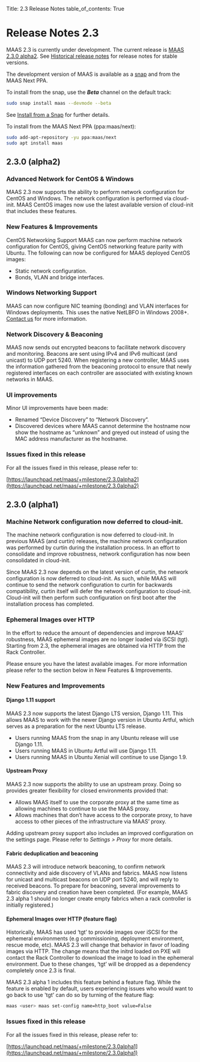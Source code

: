Title: 2.3 Release Notes
table_of_contents: True

# Release Notes 2.3

MAAS 2.3 is currently under development. The current release is [MAAS 2.3.0
alpha2][currentrelease]. See [Historical release
notes][historical-release-notes] for release notes for stable versions.

The development version of MAAS is available as a [snap][snapio] and from the
MAAS Next PPA.

To install from the snap, use the ***Beta*** channel on the default track:

```bash
sudo snap install maas --devmode --beta
```

See [Install from a Snap][snapinstall] for further details. 

To install from the MAAS Next PPA (ppa:maas/next):

```bash
sudo add-apt-repository -yu ppa:maas/next
sudo apt install maas
```

## 2.3.0 (alpha2)

### Advanced Network for CentOS & Windows

MAAS 2.3 now supports the ability to perform network configuration for CentOS
and Windows. The network configuration is performed via cloud-init. MAAS CentOS
images now use the latest available version of cloud-init that includes these
features.

### New Features & Improvements

CentOS Networking Support MAAS can now perform machine network configuration
for CentOS, giving CentOS networking feature parity with Ubuntu. The following
can now be configured for MAAS deployed CentOS images:

- Static network configuration.
- Bonds, VLAN and bridge interfaces.

### Windows Networking Support

MAAS can now configure NIC teaming (bonding) and VLAN interfaces for Windows
deployments. This uses the native NetLBFO in Windows 2008+. [Contact
us][contactus] for more information.

### Network Discovery & Beaconing

MAAS now sends out encrypted beacons to facilitate network discovery and
monitoring.  Beacons are sent using IPv4 and IPv6 multicast (and unicast) to
UDP port 5240.  When registering a new controller, MAAS uses the information
gathered from the beaconing protocol to ensure that newly registered interfaces
on each controller are associated with existing known networks in MAAS. 

### UI improvements 

Minor UI improvements have been made:

- Renamed “Device Discovery” to “Network Discovery”.
- Discovered devices where MAAS cannot determine the hostname now show the
  hostname as “unknown” and greyed out instead of using the MAC address
  manufacturer as the hostname.

### Issues fixed in this release

For all the issues fixed in this release, please refer to:

[https://launchpad.net/maas/+milestone/2.3.0alpha2](https://launchpad.net/maas/+milestone/2.3.0alpha2)

## 2.3.0 (alpha1)

### Machine Network configuration now deferred to cloud-init.

The machine network configuration is now deferred to cloud-init. In previous
MAAS (and curtin) releases, the machine network configuration was performed by
curtin during the installation process. In an effort to consolidate and improve
robustness, network configuration has now been consolidated in cloud-init.

Since MAAS 2.3 now depends on the latest version of curtin, the network
configuration is now deferred to cloud-init. As such, while MAAS will continue
to send the network configuration to curtin for backwards compatibility, curtin
itself will defer the network configuration to cloud-init. Cloud-init will then
perform such configuration on first boot after the installation process has
completed.

### Ephemeral Images over HTTP

In the effort to reduce the amount of dependencies and improve MAAS’
robustness, MAAS ephemeral images are no longer loaded via iSCSI (tgt).
Starting from 2.3, the ephemeral images are obtained via HTTP from the Rack
Controller.

Please ensure you have the latest available images. For more information please
refer to the section below in New Features & Improvements.

### New Features and Improvements

#### Django 1.11 support

MAAS 2.3 now supports the latest Django LTS version, Django 1.11. This allows
MAAS to work with the newer Django version in Ubuntu Artful, which serves as a
preparation for the next Ubuntu LTS release. 

- Users running MAAS from the snap in any Ubuntu release will use Django 1.11.
- Users running MAAS in Ubuntu Artful will use Django 1.11.
- Users running MAAS in Ubuntu Xenial will continue to use Django 1.9.

#### Upstream Proxy

MAAS 2.3 now supports the ability to use an upstream proxy. Doing so provides
greater flexibility for closed environments provided that:

- Allows MAAS itself to use the corporate proxy at the same time as allowing
  machines to continue to use the MAAS proxy.
- Allows machines that don’t have access to the corporate proxy, to have
  access to other pieces of the infrastructure via MAAS’ proxy.

Adding upstream proxy support also includes an improved configuration on the
settings page. Please refer to *Settings > Proxy* for more details.

#### Fabric deduplication and beaconing

MAAS 2.3 will introduce network beaconing, to confirm network connectivity and
aide discovery of VLANs and fabrics. MAAS now listens for unicast and multicast
beacons on UDP port 5240, and will reply to received beacons. To prepare for
beaconing, several improvements to fabric discovery and creation have been
completed. (For example, MAAS 2.3 alpha 1 should no longer create empty fabrics
when a rack controller is initially registered.)

#### Ephemeral Images over HTTP (feature flag)

Historically, MAAS has used ‘tgt’ to provide images over iSCSI for the
ephemeral environments (e.g commissioning, deployment environment, rescue mode,
etc). MAAS 2.3 will change that behavior in favor of loading images via HTTP.
The change means that the initrd loaded on PXE will contact the Rack Controller
to download the image to load in the ephemeral environment.  Due to these
changes, ‘tgt’ will be dropped as a dependency completely once 2.3 is final.

MAAS 2.3 alpha 1 includes this feature behind a feature flag. While the feature
is enabled by default, users experiencing issues who would want to go back to
use 'tgt' can do so by turning of the feature flag:

```bash
maas <user> maas set-config name=http_boot value=False
```

### Issues fixed in this release

For all the issues fixed in this release, please refer to:

[https://launchpad.net/maas/+milestone/2.3.0alpha1](https://launchpad.net/maas/+milestone/2.3.0alpha1)

<!-- LINKS -->
[currentrelease]: release-notes.md#2.3.0-(alpha2)
[snapio]: https://snapcraft.io/
[snapinstall]: installconfig-snap-install.md
[historical-release-notes]: release-notes-all.md
[contactus]: https://maas.io/contact-us
